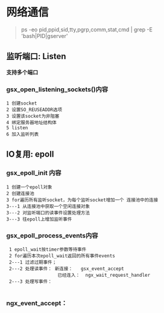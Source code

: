 # 网络通信

> ps -eo pid,ppid,sid,tty,pgrp,comm,stat,cmd | grep -E 'bash|PID|gserver'


## 监听端口: Listen

**支持多个端口**

### gsx_open_listening_sockets()内容
```
1 创建socket
2 设置SO_REUSEADDR选项
3 设置该socket为非阻塞
4 绑定服务器地址结构体
5 listen
6 加入监听列表
```


## IO复用: epoll 



### gsx_epoll_init 内容
```
1 创建一个epoll对象
2 创建连接池
3 for遍历所有监听socket，为每个监听socket增加一个 连接池中的连接
3---1 从连接池中获取一个空闲连接对象
3---2 对监听端口的读事件设置处理方法
3---3 往epoll上增加监听事件
```


### gsx_epoll_process_events内容
```
 1 epoll_wait按timer参数等待事件
 2 for遍历本次epoll_wait返回的所有事件events
 2---1 过滤过期事件；
 2---2 处理读事件： 新连接：   gsx_event_accept 
                   已经连入：  ngx_wait_request_handler
 2---3 处理写事件：
 
```
### ngx_event_accept：
```

```





